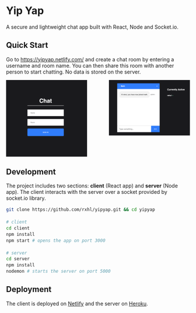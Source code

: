 # Yip Yap

A secure and lightweight chat app built with React, Node and Socket.io.

## Quick Start

Go to https://yipyap.netlify.com/ and create a chat room by entering a username and room name. You can then share this room with another person to start chatting. No data is stored on the server.

<div style="display: grid; grid-template-columns: repeat(2, 1fr); grid-gap: 60px;">
  <img src="/assets/yipyap.png" width="350px" />
  <img src="/assets/room.png" width="500px" />
</div>


## Development

The project includes two sections: **client** (React app) and **server** (Node app). The client interacts with the server over a socket provided by socket.io library.

```bash
git clone https://github.com/rxhl/yipyap.git && cd yipyap

# client
cd client
npm install
npm start # opens the app on port 3000

# server
cd server
npm install
nodemon # starts the server on port 5000
```

## Deployment

The client is deployed on [Netlify](https://www.netlify.com/) and the server on [Heroku](https://www.heroku.com/).
